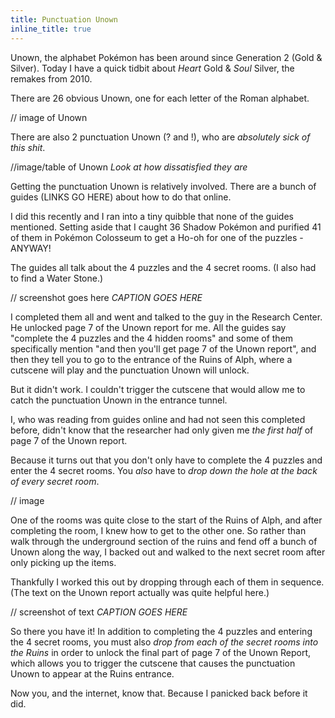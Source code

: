 ```yaml
---
title: Punctuation Unown
inline_title: true
---
```


Unown, the alphabet Pokémon has been around since Generation 2 (Gold & Silver). Today I have a quick tidbit about *Heart* Gold & *Soul* Silver, the remakes from 2010.

There are 26 obvious Unown, one for each letter of the Roman alphabet.

// image of Unown

There are also 2 punctuation Unown (? and !), who are *absolutely sick of this shit*.

//image/table of Unown
*Look at how dissatisfied they are*

Getting the punctuation Unown is relatively involved. There are a bunch of guides (LINKS GO HERE) about how to do that online.

I did this recently and I ran into a tiny quibble that none of the guides mentioned. Setting aside that I caught 36 Shadow Pokémon and purified 41 of them in Pokémon Colosseum to get a Ho-oh for one of the puzzles - ANYWAY!

The guides all talk about the 4 puzzles and the 4 secret rooms. (I also had to find a Water Stone.)

// screenshot goes here
*CAPTION GOES HERE*

I completed them all and went and talked to the guy in the Research Center. He unlocked page 7 of the Unown report for me. All the guides say "complete the 4 puzzles and the 4 hidden rooms" and some of them specifically mention "and then you'll get page 7 of the Unown report", and then they tell you to go to the entrance of the Ruins of Alph, where a cutscene will play and the punctuation Unown will unlock.

But it didn't work. I couldn't trigger the cutscene that would allow me to catch the punctuation Unown in the entrance tunnel.

I, who was reading from guides online and had not seen this completed before, didn't know that the researcher had only given me *the first half* of page 7 of the Unown report.

Because it turns out that you don't only have to complete the 4 puzzles and enter the 4 secret rooms. You *also* have to *drop down the hole at the back of every secret room*.

// image

One of the rooms was quite close to the start of the Ruins of Alph, and after completing the room, I knew how to get to the other one. So rather than walk through the underground section of the ruins and fend off a bunch of Unown along the way, I backed out and walked to the next secret room after only picking up the items.

Thankfully I worked this out by dropping through each of them in sequence. (The text on the Unown report actually was quite helpful here.)

// screenshot of text
*CAPTION GOES HERE*

So there you have it! In addition to completing the 4 puzzles and entering the 4 secret rooms, you must also *drop from each of the secret rooms into the Ruins* in order to unlock the final part of page 7 of the Unown Report, which allows you to trigger the cutscene that causes the punctuation Unown to appear at the Ruins entrance.

Now you, and the internet, know that. Because I panicked back before it did.